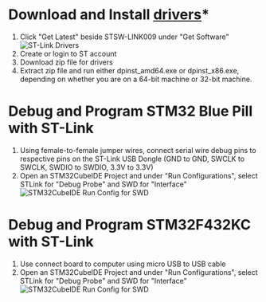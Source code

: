 #	Download and Install [drivers](https://www.st.com/en/development-tools/stsw-link009.html)*
1.	Click "Get Latest" beside STSW-LINK009 under "Get Software"
	![ST-Link Drivers](/pictures/stm32ide/STM32_STLink_Drivers.png)
2.	Create or login to ST account
3.	Download zip file for drivers
4.	Extract zip file and run either dpinst_amd64.exe or 
	dpinst_x86.exe, depending on whether you are on a 64-bit machine or 32-bit machine. 

# Debug and Program STM32 Blue Pill with ST-Link 
1.	Using female-to-female jumper wires, connect serial wire debug pins to respective pins on the ST-Link USB Dongle
    (GND to GND, SWCLK to SWCLK, SWDIO to SWDIO, 3.3V to 3.3V)
2.	Open an STM32CubeIDE Project and under "Run Configurations", select STLink for "Debug Probe" and SWD for "Interface"
	![STM32CubeIDE Run Config for SWD](/pictures/stm32ide/STM32CubeIDE_RunConfig_SWD.png)

# Debug and Program STM32F432KC with ST-Link 
1.	Use connect board to computer using micro USB to USB cable
2.	Open an STM32CubeIDE Project and under "Run Configurations", select STLink for "Debug Probe" and SWD for "Interface"
	![STM32CubeIDE Run Config for SWD](/pictures/stm32ide/STM32CubeIDE_RunConfig_SWD.png)

	
